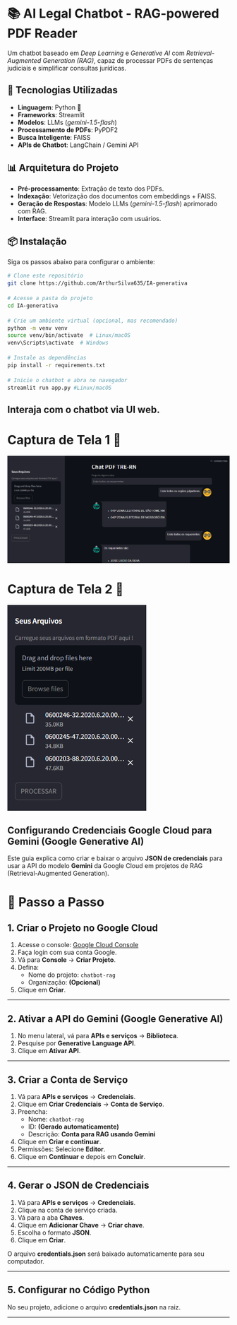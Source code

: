 # 📚 AI Legal Chatbot - RAG-powered PDF Reader

Um chatbot baseado em *Deep Learning* e *Generative AI* com *Retrieval-Augmented Generation (RAG)*, capaz de processar PDFs de sentenças judiciais e simplificar consultas jurídicas.

## 🚀 Tecnologias Utilizadas

- **Linguagem**: Python 🐍  
- **Frameworks**: Streamlit  
- **Modelos**: LLMs (*gemini-1.5-flash*)  
- **Processamento de PDFs**: PyPDF2  
- **Busca Inteligente**: FAISS 
- **APIs de Chatbot**: LangChain / Gemini API  

## 📊 Arquitetura do Projeto

- **Pré-processamento**: Extração de texto dos PDFs.
- **Indexação**: Vetorização dos documentos com embeddings + FAISS.
- **Geração de Respostas**: Modelo LLMs (*gemini-1.5-flash*) aprimorado com RAG.
- **Interface**: Streamlit para interação com usuários.

## 📦 Instalação

Siga os passos abaixo para configurar o ambiente:

```bash
# Clone este repositório
git clone https://github.com/ArthurSilva635/IA-generativa

# Acesse a pasta do projeto
cd IA-generativa

# Crie um ambiente virtual (opcional, mas recomendado)
python -m venv venv
source venv/bin/activate  # Linux/macOS
venv\Scripts\activate  # Windows

# Instale as dependências
pip install -r requirements.txt

# Inicie o chatbot e abra no navegador
streamlit run app.py #Linux/macOS
```

## Interaja com o chatbot via UI web.

# Captura de Tela 1 📸
![Adicionando os PDFs](/image/img1.png)


# Captura de Tela 2 📸
![Interajindo com o chatbot](/image/img2.png)


## Configurando Credenciais Google Cloud para Gemini (Google Generative AI)

Este guia explica como criar e baixar o arquivo **JSON de credenciais** para usar a API do modelo **Gemini** da Google Cloud em projetos de RAG (Retrieval-Augmented Generation).

# 🚀 Passo a Passo

## 1. Criar o Projeto no Google Cloud
1. Acesse o console: [Google Cloud Console](https://console.cloud.google.com/)
2. Faça login com sua conta Google.
3. Vá para **Console** → **Criar Projeto**.
4. Defina:
   - Nome do projeto: `chatbot-rag`
   - Organização: **(Opcional)**
5. Clique em **Criar**.

---

## 2. Ativar a API do Gemini (Google Generative AI)
1. No menu lateral, vá para **APIs e serviços** → **Biblioteca**.
2. Pesquise por **Generative Language API**.
3. Clique em **Ativar API**.

---

## 3. Criar a Conta de Serviço
1. Vá para **APIs e serviços** → **Credenciais**.
2. Clique em **Criar Credenciais** → **Conta de Serviço**.
3. Preencha:
   - Nome: `chatbot-rag`
   - ID: **(Gerado automaticamente)**
   - Descrição: **Conta para RAG usando Gemini**
4. Clique em **Criar e continuar**.
5. Permissões: Selecione **Editor**.
6. Clique em **Continuar** e depois em **Concluir**.

---

## 4. Gerar o JSON de Credenciais
1. Vá para **APIs e serviços** → **Credenciais**.
2. Clique na conta de serviço criada.
3. Vá para a aba **Chaves**.
4. Clique em **Adicionar Chave** → **Criar chave**.
5. Escolha o formato **JSON**.
6. Clique em **Criar**.

O arquivo **credentials.json** será baixado automaticamente para seu computador.

---

## 5. Configurar no Código Python
No seu projeto, adicione o arquivo **credentials.json** na raiz.

---


